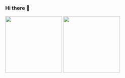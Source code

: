 ### Hi there 👋

<img height="180em" src="https://github-readme-stats-eight-theta.vercel.app/api?username=carlcosta&show_icons=true&theme=dracula&include_all_commits=true&count_private=true"/>

<img height="180em" src="https://github-readme-stats.vercel.app/api/top-langs/?username=carlcosta&layout=compact&langs_count=8&theme=dracula"/>

